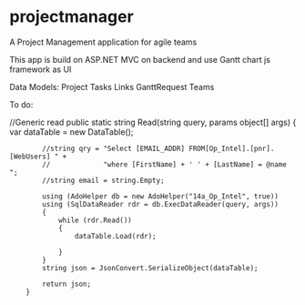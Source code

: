 # projectmanager
A Project Management application for agile teams

This app is build on ASP.NET MVC on backend and use Gantt chart js framework as UI

Data Models:
Project
Tasks
Links
GanttRequest
Teams

To do:


//Generic read
public static string Read(string query, params object[] args)
        {
            var dataTable = new DataTable();

            //string qry = "Select [EMAIL_ADDR] FROM[Op_Intel].[pnr].[WebUsers] " +
            //             "where [FirstName] + ' ' + [LastName] = @name ";
            //string email = string.Empty;

            using (AdoHelper db = new AdoHelper("14a_Op_Intel", true))
            using (SqlDataReader rdr = db.ExecDataReader(query, args))
            {
                while (rdr.Read())
                {
                    dataTable.Load(rdr);

                }
            }
            string json = JsonConvert.SerializeObject(dataTable);

            return json;
        }
